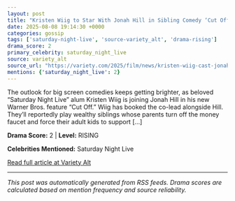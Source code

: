 ```yaml
---
layout: post
title: "Kristen Wiig to Star With Jonah Hill in Sibling Comedy ‘Cut Off’; Warner Bros. Sets Summer 2026 Release (EXCLUSIVE)""
date: 2025-08-08 19:14:30 +0000
categories: gossip
tags: ['saturday-night-live', 'source-variety_alt', 'drama-rising']
drama_score: 2
primary_celebrity: saturday_night_live
source: variety_alt
source_url: "https://variety.com/2025/film/news/kristen-wiig-cast-jonah-hill-movie-cut-off-1236482617/""
mentions: {'saturday_night_live': 2}
---
```


The outlook for big screen comedies keeps getting brighter, as beloved “Saturday Night Live” alum Kristen Wiig is joining Jonah Hill in his new Warner Bros. feature “Cut Off.” Wiig has booked the co-lead alongside Hill. They’ll reportedly play wealthy siblings whose parents turn off the money faucet and force their adult kids to support […]

**Drama Score:** 2 | **Level:** RISING

**Celebrities Mentioned:** Saturday Night Live

[Read full article at Variety Alt](https://variety.com/2025/film/news/kristen-wiig-cast-jonah-hill-movie-cut-off-1236482617/)

---
*This post was automatically generated from RSS feeds. Drama scores are calculated based on mention frequency and source reliability.*
